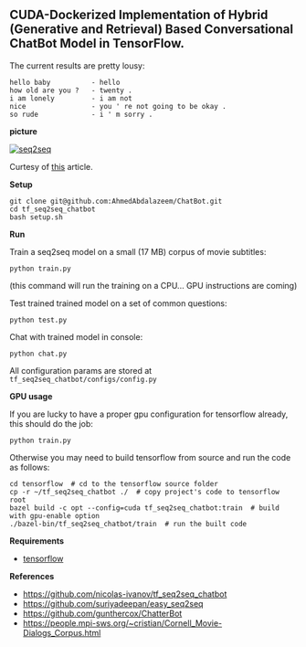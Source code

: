## CUDA-Dockerized Implementation of Hybrid (Generative and Retrieval) Based Conversational ChatBot Model in TensorFlow.


The current results are pretty lousy:

    hello baby	        - hello
    how old are you ?   - twenty .
    i am lonely	        - i am not
    nice                - you ' re not going to be okay .
    so rude	            - i ' m sorry .

**picture**

[![seq2seq](https://4.bp.blogspot.com/-aArS0l1pjHQ/Vjj71pKAaEI/AAAAAAAAAxE/Nvy1FSbD_Vs/s640/2TFstaticgraphic_alt-01.png)](http://4.bp.blogspot.com/-aArS0l1pjHQ/Vjj71pKAaEI/AAAAAAAAAxE/Nvy1FSbD_Vs/s1600/2TFstaticgraphic_alt-01.png)

Curtesy of [this](http://googleresearch.blogspot.ru/2015/11/computer-respond-to-this-email.html) article.

**Setup**

    git clone git@github.com:AhmedAbdalazeem/ChatBot.git
    cd tf_seq2seq_chatbot
    bash setup.sh
    
**Run**

Train a seq2seq model on a small (17 MB) corpus of movie subtitles:

    python train.py
    
(this command will run the training on a CPU... GPU instructions are coming)

Test trained trained model on a set of common questions:

    python test.py
    
Chat with trained model in console:

    python chat.py
    
All configuration params are stored at `tf_seq2seq_chatbot/configs/config.py`

**GPU usage**

If you are lucky to have a proper gpu configuration for tensorflow already, this should do the job:

    python train.py
    
Otherwise you may need to build tensorflow from source and run the code as follows:

    cd tensorflow  # cd to the tensorflow source folder
    cp -r ~/tf_seq2seq_chatbot ./  # copy project's code to tensorflow root
    bazel build -c opt --config=cuda tf_seq2seq_chatbot:train  # build with gpu-enable option
    ./bazel-bin/tf_seq2seq_chatbot/train  # run the built code

**Requirements**

* [tensorflow](https://www.tensorflow.org/versions/master/get_started/os_setup.html)


**References**

* https://github.com/nicolas-ivanov/tf_seq2seq_chatbot
* https://github.com/suriyadeepan/easy_seq2seq
* https://github.com/gunthercox/ChatterBot
* https://people.mpi-sws.org/~cristian/Cornell_Movie-Dialogs_Corpus.html
